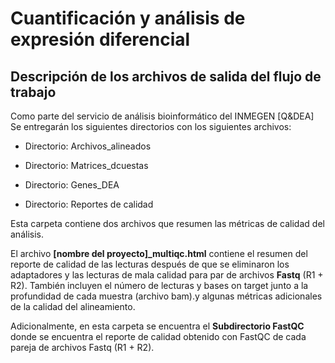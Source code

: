 # Cuantificación y análisis de expresión diferencial
## Descripción de los archivos de salida del flujo de trabajo 

Como parte del servicio de análisis bioinformático del INMEGEN [Q&DEA]
Se entregarán los siguientes directorios con los siguientes archivos:

- Directorio: Archivos_alineados


- Directorio: Matrices_dcuestas


- Directorio: Genes_DEA 


- Directorio: Reportes de calidad

Esta carpeta contiene dos archivos que resumen las métricas de calidad del análisis.

El archivo **[nombre del proyecto]_multiqc.html** contiene el resumen del reporte de calidad de las lecturas después de que se eliminaron los adaptadores y las lecturas de mala calidad para par de archivos **Fastq** (R1 + R2). También incluyen el número de lecturas y bases on target junto a la profundidad de cada muestra (archivo bam).y algunas métricas adicionales de la calidad del alineamiento. 


Adicionalmente, en esta carpeta se encuentra el **Subdirectorio FastQC** donde se encuentra el reporte de calidad obtenido con FastQC de cada pareja de archivos Fastq (R1 + R2). 

